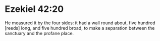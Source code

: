 # Ezekiel 42:20

He measured it by the four sides: it had a wall round about, five hundred [reeds] long, and five hundred broad, to make a separation between the sanctuary and the profane place.